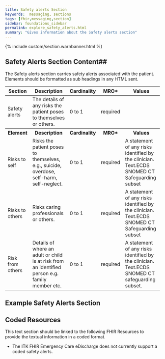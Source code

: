 ```yaml
---
title: Safety alerts Section
keywords:  messaging, sections
tags: [fhir,messaging,section]
sidebar: foundations_sidebar
permalink: explore_safety_alerts.html
summary: "Gives information about the Safety alerts section"
---
```


{% include custom/section.warnbanner.html %}

## Safety Alerts Section Content##
The Safety alerts section carries safety alerts associated with the patient. Elements should be formatted as sub headings in any HTML sent.


<table style="width:100%;max-width: 100%;">
	<thead>
		<tr>
			<th width="18%">Section</th>
			<th width="30%">Description</th>
			<th width="11%">Cardinality</th>
			<th width="11%">MRO*</th>
			<th width="30%">Values</th>
		</tr>
	</thead>
 <tbody>
  <tr>
   <td>Safety alerts</td>
   <td>The details of any risks the patient poses to themselves or others.</td>
   <td>0 to 1</td>
   <td>required</td>
   <td>&nbsp;</td>
  </tr>
		<tr>
			<th>Element</th>
			<th>Description</th>
			<th>Cardinality</th>
			<th>MRO*</th>
			<th>Values</th>
		</tr>
  <tr>
   <td>Risks to self</td>
   <td>Risks the patient poses to themselves, e.g., suicide, overdose, self-harm, self-neglect.</td>
   <td>0 to 1</td>
   <td>required</td>
   <td>A statement of any risks identified by the clinician. Text.ECDS SNOMED CT Safeguarding subset</td>
  </tr>
  <tr>
   <td>Risks to others</td>
   <td>Risks caring professionals or others.</td>
   <td>0 to 1</td>
   <td>required</td>
   <td>A statement of any risks identified by the clinician. Text.ECDS SNOMED CT Safeguarding subset</td>
  </tr>
  <tr>
   <td>Risk from others </td>
   <td>Details of where an adult or child is at risk from an identified person e.g. family member etc.</td>
   <td>0 to 1</td>
   <td>required</td>
   <td>A statement of any risks identified by the clinician. Text.ECDS SNOMED CT safeguarding subset.</td>
  </tr>
 </tbody>
</table>


##  Example Safety Alerts Section ##

<script src="https://gist.github.com/IOPS-DEV/598b9ff335715b03d0264a03f2442d34.js"></script>

## Coded Resources ##

This text section should be linked to the following FHIR Resources to provide the textual information in a coded format.

- The ITK FHIR Emergency Care eDischarge does not currently support a coded safety alerts.


